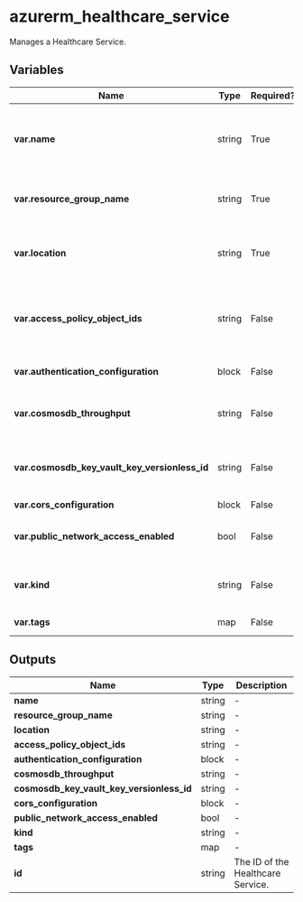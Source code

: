 # azurerm_healthcare_service

Manages a Healthcare Service.

## Variables

| Name | Type | Required? |  Default  |  Description |
| ---- | ---- | --------- |  ----------- | ----------- |
| **var.name** | string | True | -  |  The name of the service instance. Used for service endpoint, must be unique within the audience. Changing this forces a new resource to be created. | 
| **var.resource_group_name** | string | True | -  |  The name of the Resource Group in which to create the Service. Changing this forces a new resource to be created. | 
| **var.location** | string | True | -  |  Specifies the supported Azure Region where the Service should be created. Changing this forces a new resource to be created. | 
| **var.access_policy_object_ids** | string | False | -  |  A set of Azure object IDs that are allowed to access the Service. If not configured, the default value is the object id of the service principal or user that is running Terraform. | 
| **var.authentication_configuration** | block | False | -  |  An `authentication_configuration` block. | 
| **var.cosmosdb_throughput** | string | False | `1000`  |  The provisioned throughput for the backing database. Range of `400`-`100000`. Defaults to `1000`. | 
| **var.cosmosdb_key_vault_key_versionless_id** | string | False | -  |  A versionless Key Vault Key ID for CMK encryption of the backing database. Changing this forces a new resource to be created. | 
| **var.cors_configuration** | block | False | -  |  A `cors_configuration` block. | 
| **var.public_network_access_enabled** | bool | False | `True`  |  Whether public network access is enabled or disabled for this service instance. Defaults to `true`. | 
| **var.kind** | string | False | -  |  The type of the service. Values at time of publication are: `fhir`, `fhir-Stu3` and `fhir-R4`. Default value is `fhir`. | 
| **var.tags** | map | False | -  |  A mapping of tags to assign to the resource. | 



## Outputs

| Name | Type | Description |
| ---- | ---- | --------- | 
| **name** | string  | - | 
| **resource_group_name** | string  | - | 
| **location** | string  | - | 
| **access_policy_object_ids** | string  | - | 
| **authentication_configuration** | block  | - | 
| **cosmosdb_throughput** | string  | - | 
| **cosmosdb_key_vault_key_versionless_id** | string  | - | 
| **cors_configuration** | block  | - | 
| **public_network_access_enabled** | bool  | - | 
| **kind** | string  | - | 
| **tags** | map  | - | 
| **id** | string  | The ID of the Healthcare Service. | 